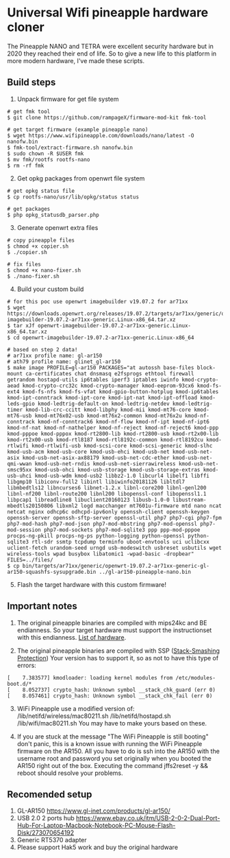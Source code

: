 # Universal Wifi pineapple hardware cloner

The Pineapple NANO and TETRA were excellent security hardware but in 2020 they reached their end of life.
So to give a new life to this platform in more modern hardware, I've made these scripts. 


## Build steps

1. Unpack firmware for get file system
```
# get fmk tool
$ git clone https://github.com/rampageX/firmware-mod-kit fmk-tool

# get target firmware (example pineapple nano)
$ wget https://www.wifipineapple.com/downloads/nano/latest -O nanofw.bin
$ fmk-tool/extract-firmware.sh nanofw.bin
$ sudo chown -R $USER fmk
$ mv fmk/rootfs rootfs-nano
$ rm -rf fmk
```

2. Get opkg packages from openwrt file system
```
# get opkg status file
$ cp rootfs-nano/usr/lib/opkg/status status

# get packages
$ php opkg_statusdb_parser.php
```

3. Generate openwrt extra files
```
# copy pineapple files
$ chmod +x copier.sh
$ ./copier.sh

# fix files
$ chmod +x nano-fixer.sh
$ ./nano-fixer.sh
```

4. Build your custom build
```
# for this poc use openwrt imagebuilder v19.07.2 for ar71xx
$ wget https://downloads.openwrt.org/releases/19.07.2/targets/ar71xx/generic/openwrt-imagebuilder-19.07.2-ar71xx-generic.Linux-x86_64.tar.xz
$ tar xJf openwrt-imagebuilder-19.07.2-ar71xx-generic.Linux-x86_64.tar.xz
$ cd openwrt-imagebuilder-19.07.2-ar71xx-generic.Linux-x86_64

# based on step 2 data!
# ar71xx profile name: gl-ar150
# ath79 profile name: glinet_gl-ar150
$ make image PROFILE=gl-ar150 PACKAGES="at autossh base-files block-mount ca-certificates chat dnsmasq e2fsprogs ethtool firewall getrandom hostapd-utils ip6tables iperf3 iptables iwinfo kmod-crypto-aead kmod-crypto-crc32c kmod-crypto-manager kmod-eeprom-93cx6 kmod-fs-ext4 kmod-fs-nfs kmod-fs-vfat kmod-gpio-button-hotplug kmod-ip6tables kmod-ipt-conntrack kmod-ipt-core kmod-ipt-nat kmod-ipt-offload kmod-leds-gpio kmod-ledtrig-default-on kmod-ledtrig-netdev kmod-ledtrig-timer kmod-lib-crc-ccitt kmod-libphy kmod-mii kmod-mt76-core kmod-mt76-usb kmod-mt76x02-usb kmod-mt76x2-common kmod-mt76x2u kmod-nf-conntrack kmod-nf-conntrack6 kmod-nf-flow kmod-nf-ipt kmod-nf-ipt6 kmod-nf-nat kmod-nf-nathelper kmod-nf-reject kmod-nf-reject6 kmod-ppp kmod-pppoe kmod-pppox kmod-rt2800-lib kmod-rt2800-usb kmod-rt2x00-lib kmod-rt2x00-usb kmod-rtl8187 kmod-rtl8192c-common kmod-rtl8192cu kmod-rtlwifi kmod-rtlwifi-usb kmod-scsi-core kmod-scsi-generic kmod-slhc kmod-usb-acm kmod-usb-core kmod-usb-ehci kmod-usb-net kmod-usb-net-asix kmod-usb-net-asix-ax88179 kmod-usb-net-cdc-ether kmod-usb-net-qmi-wwan kmod-usb-net-rndis kmod-usb-net-sierrawireless kmod-usb-net-smsc95xx kmod-usb-ohci kmod-usb-storage kmod-usb-storage-extras kmod-usb-uhci kmod-usb-wdm kmod-usb2 libbz2-1.0 libcurl4 libelf1 libffi libgmp10 libiconv-full2 libintl libiwinfo20181126 libltdl7 libmbedtls12 libncurses6 libnet-1.2.x libnl-core200 libnl-genl200 libnl-nf200 libnl-route200 libnl200 libopenssl-conf libopenssl1.1 libpcap1 libreadline8 libuclient20160123 libusb-1.0-0 libustream-mbedtls20150806 libxml2 logd macchanger mt7601u-firmware mtd nano ncat netcat nginx odhcp6c odhcpd-ipv6only openssh-client openssh-keygen openssh-server openssh-sftp-server openssl-util php7 php7-cgi php7-fpm php7-mod-hash php7-mod-json php7-mod-mbstring php7-mod-openssl php7-mod-session php7-mod-sockets php7-mod-sqlite3 ppp ppp-mod-pppoe procps-ng-pkill procps-ng-ps python-logging python-openssl python-sqlite3 rtl-sdr ssmtp tcpdump terminfo uboot-envtools uci uclibcxx uclient-fetch urandom-seed urngd usb-modeswitch usbreset usbutils wget wireless-tools wpad busybox libatomic1 -wpad-basic -dropbear" FILES=../files/
$ cp bin/targets/ar71xx/generic/openwrt-19.07.2-ar71xx-generic-gl-ar150-squashfs-sysupgrade.bin ../gl-ar150-pineapple-nano.bin
```

5. Flash the target hardware with this custom firmware!


## Important notes

1. The original pineapple binaries are compiled with mips24kc and BE endianness.
So your target hardware must support the instructionset with this endianness. [List of hardware](https://openwrt.org/docs/techref/instructionset/mips_24kc).

2. The original pineapple binaries are compiled with SSP ([Stack-Smashing Protection](https://openwrt.org/docs/guide-user/security/security-features)) 
Your version has to support it, so as not to have this type of errors:
```
[    7.383577] kmodloader: loading kernel modules from /etc/modules-boot.d/*
[    8.052737] crypto_hash: Unknown symbol __stack_chk_guard (err 0)
[    8.057461] crypto_hash: Unknown symbol __stack_chk_fail (err 0)
```

3. WiFi Pineapple use a modified version of: /lib/netifd/wireless/mac80211.sh /lib/netifd/hostapd.sh /lib/wifi/mac80211.sh
You may have to make yours based on these.

4. If you are stuck at the message "The WiFi Pineapple is still booting" don't panic, this is a known issue with running the WiFi Pineapple firmware on the AR150. All you have to do is ssh into the AR150 with the username root and password you set originally when you booted the AR150 right out of the box.
Executing the command jffs2reset -y && reboot should resolve your problems. 


## Recomended setup
1. GL-AR150 https://www.gl-inet.com/products/gl-ar150/
2. USB 2.0 2 ports hub https://www.ebay.co.uk/itm/USB-2-0-2-Dual-Port-Hub-For-Laptop-Macbook-Notebook-PC-Mouse-Flash-Disk/273070654192
2. Generic RT5370 adapter
3. Please support Hak5 work and buy the original hardware
